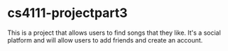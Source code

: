 # cs4111-projectpart3

This is a project that allows users to find songs that they like. It's a social platform and will allow users to add friends and create an account.
